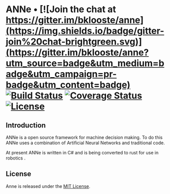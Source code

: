 # ANNe • [![Join the chat at https://gitter.im/bklooste/anne](https://img.shields.io/badge/gitter-join%20chat-brightgreen.svg)](https://gitter.im/bklooste/anne?utm_source=badge&utm_medium=badge&utm_campaign=pr-badge&utm_content=badge) [![Build Status](https://travis-ci.org/bklooste/anne.svg?branch=master)](https://travis-ci.org/bklooste/anne) [![Coverage Status](https://coveralls.io/repos/bklooste/anne/badge.svg?branch=master&service=github)](https://coveralls.io/github/bklooste/anne?branch=master) [![License](https://img.shields.io/crates/l/anne.svg)](LICENSE)

## Introduction

ANNe  is a open source framework for machine decision making. To do this ANNe uses a combination of Artificial
Neural Networks and traditional code.

At present ANNe is written in C# and is being converted to rust for use in robotics .


## License

Anne is released under the [MIT License][license].

[license]: LICENSE

